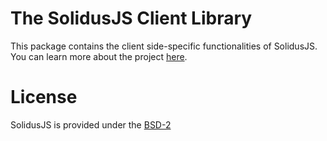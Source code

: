 # The SolidusJS Client Library
This package contains the client side-specific functionalities of SolidusJS. You can learn more about the project [here](https://github.com/Perivel/solidus.js).

# License
SolidusJS is provided under the [BSD-2](https://github.com/Perivel/solidus.js/blob/master/LICENSE)